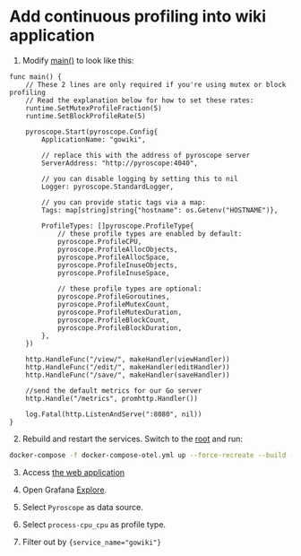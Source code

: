 # Add continuous profiling into wiki application

1. Modify [main()](../../gowiki/wiki.go) to look like this:

```
func main() {
	// These 2 lines are only required if you're using mutex or block profiling
	// Read the explanation below for how to set these rates:
	runtime.SetMutexProfileFraction(5)
	runtime.SetBlockProfileRate(5)

	pyroscope.Start(pyroscope.Config{
		ApplicationName: "gowiki",

		// replace this with the address of pyroscope server
		ServerAddress: "http://pyroscope:4040",

		// you can disable logging by setting this to nil
		Logger: pyroscope.StandardLogger,

		// you can provide static tags via a map:
		Tags: map[string]string{"hostname": os.Getenv("HOSTNAME")},

		ProfileTypes: []pyroscope.ProfileType{
			// these profile types are enabled by default:
			pyroscope.ProfileCPU,
			pyroscope.ProfileAllocObjects,
			pyroscope.ProfileAllocSpace,
			pyroscope.ProfileInuseObjects,
			pyroscope.ProfileInuseSpace,

			// these profile types are optional:
			pyroscope.ProfileGoroutines,
			pyroscope.ProfileMutexCount,
			pyroscope.ProfileMutexDuration,
			pyroscope.ProfileBlockCount,
			pyroscope.ProfileBlockDuration,
		},
	})

	http.HandleFunc("/view/", makeHandler(viewHandler))
	http.HandleFunc("/edit/", makeHandler(editHandler))
	http.HandleFunc("/save/", makeHandler(saveHandler))

	//send the default metrics for our Go server
	http.Handle("/metrics", promhttp.Handler())

	log.Fatal(http.ListenAndServe(":8080", nil))
}
```

2. Rebuild and restart the services. Switch to the [root](../..) and run:

```bash
docker-compose -f docker-compose-otel.yml up --force-recreate --build -d
```

3. Access [the web application](http://localhost:8080/view/fosscomm2023)

4. Open Grafana [Explore](http://localhost:3000/explore).

5. Select `Pyroscope` as data source.

6. Select `process-cpu_cpu` as profile type.

7. Filter out by `{service_name="gowiki"}`